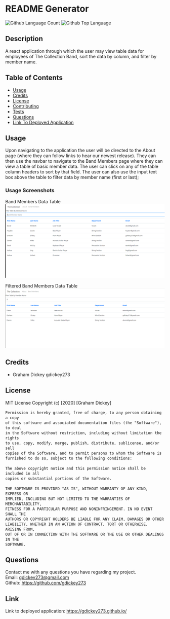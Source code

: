 # README Generator
  ![Github Language Count](https://img.shields.io/github/languages/count/gdickey273/employee-directory)
  ![Github Top Language](https://img.shields.io/github/languages/top/gdickey273/employee-directory)

  ## Description 
  A react application through which the user may view table data for employees of The Collection Band, sort the data by column, and filter by member name. 

  ## Table of Contents
  * [Usage](#usage)
  * [Credits](#credits)
  * [License](#license)
  * [Contributing](#contributing)
  * [Tests](#tests)
  * [Questions](#questions)
  * [Link To Deployed Application](#link)

  

  ## Usage
  
  Upon navigating to the application the user will be directed to the About page (where they can follow links to hear our newest release). They can then use the navbar to navigate to the Band Members page where they can view a table of basic member data. The user can click on any of the table column headers to sort by that field. The user can also use the input text box above the table to filter data by member name (first or last);

  ### Usage Screenshots  
  Band Members Data Table 
  ![Band Member Table ](public/assets/images/band-members.png)


  Filtered Band Members Data Table 
  ![Filtered Band Member Table ](public/assets/images/band-members-filtered.png)
  
  ## Credits 
  * Graham Dickey gdickey273
 

  ## License 
  MIT License 
  Copyright (c) [2020] [Graham Dickey]
    
    Permission is hereby granted, free of charge, to any person obtaining a copy
    of this software and associated documentation files (the "Software"), to deal
    in the Software without restriction, including without limitation the rights
    to use, copy, modify, merge, publish, distribute, sublicense, and/or sell
    copies of the Software, and to permit persons to whom the Software is
    furnished to do so, subject to the following conditions:
    
    The above copyright notice and this permission notice shall be included in all
    copies or substantial portions of the Software.
    
    THE SOFTWARE IS PROVIDED "AS IS", WITHOUT WARRANTY OF ANY KIND, EXPRESS OR
    IMPLIED, INCLUDING BUT NOT LIMITED TO THE WARRANTIES OF MERCHANTABILITY,
    FITNESS FOR A PARTICULAR PURPOSE AND NONINFRINGEMENT. IN NO EVENT SHALL THE
    AUTHORS OR COPYRIGHT HOLDERS BE LIABLE FOR ANY CLAIM, DAMAGES OR OTHER
    LIABILITY, WHETHER IN AN ACTION OF CONTRACT, TORT OR OTHERWISE, ARISING FROM,
    OUT OF OR IN CONNECTION WITH THE SOFTWARE OR THE USE OR OTHER DEALINGS IN THE
    SOFTWARE.


  ## Questions
  Contact me with any questions you have regarding my project.   
  Email: gdickey273@gmail.com  
  Github: https://github.com/gdickey273  


  ## Link
  Link to deployed application: https://gdickey273.github.io/